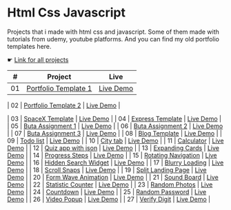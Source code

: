 # Html Css Javascript

Projects that i made with html css and javascript. Some of them made with tutorials from udemy, youtube platforms. And you can find my old portfolio templates here.

☛ [Link for all projects](https://zeracodes.github.io/html-css-javascript/)

|  #  | Project | Live |
| :-: | -- | -- |
| 01 | [Portfolio Template 1](https://github.com/zeracodes/html-css-javascript/tree/main/projects/portfolio-template-1) | [Live Demo](https://zeracodes.github.io/html-css-javascript/projects/portfolio-template-1/index.html) |

| 02 | [Portfolio Template 2](https://github.com/zeracodes/html-css-javascript/tree/main/projects/portfolio-template-0) | [Live Demo](https://zeracodes.github.io/html-css-javascript/projects/portfolio-template-0/index.html) |

| 03 | [SpaceX Template]()      | [Live Demo](https://zeracodes.github.io/html-css-javascript/projects/spacex-template/index.html)      |
| 04 | [Express Template]()     | [Live Demo](https://zeracodes.github.io/html-css-javascript/projects/express-template/index.html)     |
| 05 | [Buta Assignment 1]()    | [Live Demo](https://zeracodes.github.io/html-css-javascript/projects/buta-assignment-1/index.html)    |
| 06 | [Buta Assignment 2]()    | [Live Demo](https://zeracodes.github.io/html-css-javascript/projects/buta-assignment-2/index.html)    |
| 07 | [Buta Assignment 3]()    | [Live Demo](https://zeracodes.github.io/html-css-javascript/projects/buta-assignment-3/index.html)    |
| 08 | [Blog Template]()        | [Live Demo](https://zeracodes.github.io/html-css-javascript/projects/blog-template/index.html)        |
| 09 | [Todo list]()            | [Live Demo](https://zeracodes.github.io/html-css-javascript/projects/todo-app.html)                   |
| 10 | [City tab]()             | [Live Demo](https://zeracodes.github.io/html-css-javascript/projects/citytab.html)                    |
| 11 | [Calculator]()           | [Live Demo](https://zeracodes.github.io/html-css-javascript/projects/calculator.html)                 |
| 12 | [Quiz app with json]()   | [Live Demo](https://zeracodes.github.io/html-css-javascript/projects/quiz-app/index.html)             |
| 13 | [Expanding Cards]()      | [Live Demo](https://zeracodes.github.io/html-css-javascript/projects/expanding-cards.html)            |
| 14 | [Progress Steps]()       | [Live Demo](https://zeracodes.github.io/html-css-javascript/projects/progress-steps.html)             |
| 15 | [Rotating Navigation]()  | [Live Demo](https://zeracodes.github.io/html-css-javascript/projects/rotating-navigation.html)        |
| 16 | [Hidden Search Widget]() | [Live Demo](https://zeracodes.github.io/html-css-javascript/projects/hidden-search-widget.html)       |
| 17 | [Blurry Loading]()       | [Live Demo](https://zeracodes.github.io/html-css-javascript/projects/blurry-loading/index.html)       |
| 18 | [Scroll Snaps]()         | [Live Demo](https://zeracodes.github.io/html-css-javascript/projects/scroll-snaps.html)               |
| 19 | [Split Landing Page]()   | [Live Demo](https://zeracodes.github.io/html-css-javascript/projects/split-landing-page/index.html)   |
| 20 | [Form Wave Animation]()  | [Live Demo](https://zeracodes.github.io/html-css-javascript/projects/form-wave-animation.html)        |
| 21 | [Sound Board]()          | [Live Demo](https://zeracodes.github.io/html-css-javascript/projects/sound-board/index.html)          |
| 22 | [Statistic Counter]()    | [Live Demo](https://zeracodes.github.io/html-css-javascript/projects/statistic-counter.html)          |
| 23 | [Random Photos]()        | [Live Demo](https://zeracodes.github.io/html-css-javascript/projects/random-photos.html)              |
| 24 | [Countdown]()            | [Live Demo](https://zeracodes.github.io/html-css-javascript/projects/countdown.html)                  |
| 25 | [Random Password]()      | [Live Demo](https://zeracodes.github.io/html-css-javascript/projects/random-password.html)            |
| 26 | [Video Popup]()          | [Live Demo](https://zeracodes.github.io/html-css-javascript/projects/video-popup/index.html)          |
| 27 | [Verify Digit]()         | [Live Demo](https://zeracodes.github.io/html-css-javascript/projects/verify-digit.html)               |
